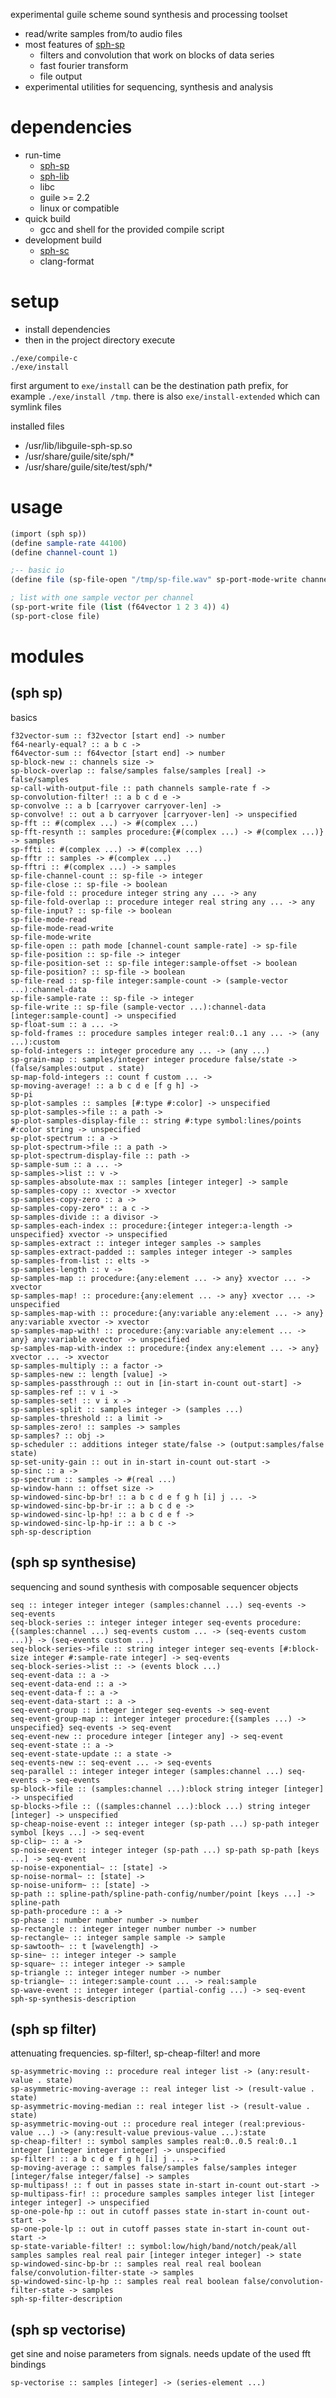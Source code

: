experimental guile scheme sound synthesis and processing toolset

* read/write samples from/to audio files
* most features of [sph-sp](https://github.com/sph-mn/sph-sp)
  * filters and convolution that work on blocks of data series
  * fast fourier transform
  * file output
* experimental utilities for sequencing, synthesis and analysis

# dependencies
* run-time
  * [sph-sp](https://github.com/sph-mn/sph-sp)
  * [sph-lib](https://github.com/sph-mn/sph-lib)
  * libc
  * guile >= 2.2
  * linux or compatible
* quick build
  * gcc and shell for the provided compile script
* development build
  * [sph-sc](https://github.com/sph-mn/sph-sc)
  * clang-format

# setup
* install dependencies
* then in the project directory execute

```
./exe/compile-c
./exe/install
```

first argument to `exe/install` can be the destination path prefix, for example `./exe/install /tmp`.
there is also `exe/install-extended` which can symlink files

installed files
* /usr/lib/libguile-sph-sp.so
* /usr/share/guile/site/sph/*
* /usr/share/guile/site/test/sph/*

# usage
```scheme
(import (sph sp))
(define sample-rate 44100)
(define channel-count 1)

;-- basic io
(define file (sp-file-open "/tmp/sp-file.wav" sp-port-mode-write channel-count sample-rate))

; list with one sample vector per channel
(sp-port-write file (list (f64vector 1 2 3 4)) 4)
(sp-port-close file)
```

# modules
## (sph sp)
basics
~~~
f32vector-sum :: f32vector [start end] -> number
f64-nearly-equal? :: a b c ->
f64vector-sum :: f64vector [start end] -> number
sp-block-new :: channels size ->
sp-block-overlap :: false/samples false/samples [real] -> false/samples
sp-call-with-output-file :: path channels sample-rate f ->
sp-convolution-filter! :: a b c d e ->
sp-convolve :: a b [carryover carryover-len] ->
sp-convolve! :: out a b carryover [carryover-len] -> unspecified
sp-fft :: #(complex ...) -> #(complex ...)
sp-fft-resynth :: samples procedure:{#(complex ...) -> #(complex ...)} -> samples
sp-ffti :: #(complex ...) -> #(complex ...)
sp-fftr :: samples -> #(complex ...)
sp-fftri :: #(complex ...) -> samples
sp-file-channel-count :: sp-file -> integer
sp-file-close :: sp-file -> boolean
sp-file-fold :: procedure integer string any ... -> any
sp-file-fold-overlap :: procedure integer real string any ... -> any
sp-file-input? :: sp-file -> boolean
sp-file-mode-read
sp-file-mode-read-write
sp-file-mode-write
sp-file-open :: path mode [channel-count sample-rate] -> sp-file
sp-file-position :: sp-file -> integer
sp-file-position-set :: sp-file integer:sample-offset -> boolean
sp-file-position? :: sp-file -> boolean
sp-file-read :: sp-file integer:sample-count -> (sample-vector ...):channel-data
sp-file-sample-rate :: sp-file -> integer
sp-file-write :: sp-file (sample-vector ...):channel-data [integer:sample-count] -> unspecified
sp-float-sum :: a ... ->
sp-fold-frames :: procedure samples integer real:0..1 any ... -> (any ...):custom
sp-fold-integers :: integer procedure any ... -> (any ...)
sp-grain-map :: samples/integer integer procedure false/state -> (false/samples:output . state)
sp-map-fold-integers :: count f custom ... ->
sp-moving-average! :: a b c d e [f g h] ->
sp-pi
sp-plot-samples :: samples [#:type #:color] -> unspecified
sp-plot-samples->file :: a path ->
sp-plot-samples-display-file :: string #:type symbol:lines/points #:color string -> unspecified
sp-plot-spectrum :: a ->
sp-plot-spectrum->file :: a path ->
sp-plot-spectrum-display-file :: path ->
sp-sample-sum :: a ... ->
sp-samples->list :: v ->
sp-samples-absolute-max :: samples [integer integer] -> sample
sp-samples-copy :: xvector -> xvector
sp-samples-copy-zero :: a ->
sp-samples-copy-zero* :: a c ->
sp-samples-divide :: a divisor ->
sp-samples-each-index :: procedure:{integer integer:a-length -> unspecified} xvector -> unspecified
sp-samples-extract :: integer integer samples -> samples
sp-samples-extract-padded :: samples integer integer -> samples
sp-samples-from-list :: elts ->
sp-samples-length :: v ->
sp-samples-map :: procedure:{any:element ... -> any} xvector ... -> xvector
sp-samples-map! :: procedure:{any:element ... -> any} xvector ... -> unspecified
sp-samples-map-with :: procedure:{any:variable any:element ... -> any} any:variable xvector -> xvector
sp-samples-map-with! :: procedure:{any:variable any:element ... -> any} any:variable xvector -> unspecified
sp-samples-map-with-index :: procedure:{index any:element ... -> any} xvector ... -> xvector
sp-samples-multiply :: a factor ->
sp-samples-new :: length [value] ->
sp-samples-passthrough :: out in [in-start in-count out-start] ->
sp-samples-ref :: v i ->
sp-samples-set! :: v i x ->
sp-samples-split :: samples integer -> (samples ...)
sp-samples-threshold :: a limit ->
sp-samples-zero! :: samples -> samples
sp-samples? :: obj ->
sp-scheduler :: additions integer state/false -> (output:samples/false state)
sp-set-unity-gain :: out in in-start in-count out-start ->
sp-sinc :: a ->
sp-spectrum :: samples -> #(real ...)
sp-window-hann :: offset size ->
sp-windowed-sinc-bp-br! :: a b c d e f g h [i] j ... ->
sp-windowed-sinc-bp-br-ir :: a b c d e ->
sp-windowed-sinc-lp-hp! :: a b c d e f ->
sp-windowed-sinc-lp-hp-ir :: a b c ->
sph-sp-description
~~~

## (sph sp synthesise)
sequencing and sound synthesis with composable sequencer objects
~~~
seq :: integer integer integer (samples:channel ...) seq-events -> seq-events
seq-block-series :: integer integer integer seq-events procedure:{(samples:channel ...) seq-events custom ... -> (seq-events custom ...)} -> (seq-events custom ...)
seq-block-series->file :: string integer integer seq-events [#:block-size integer #:sample-rate integer] -> seq-events
seq-block-series->list :: -> (events block ...)
seq-event-data :: a ->
seq-event-data-end :: a ->
seq-event-data-f :: a ->
seq-event-data-start :: a ->
seq-event-group :: integer integer seq-events -> seq-event
seq-event-group-map :: integer integer procedure:{(samples ...) -> unspecified} seq-events -> seq-event
seq-event-new :: procedure integer [integer any] -> seq-event
seq-event-state :: a ->
seq-event-state-update :: a state ->
seq-events-new :: seq-event ... -> seq-events
seq-parallel :: integer integer integer (samples:channel ...) seq-events -> seq-events
sp-block->file :: (samples:channel ...):block string integer [integer] -> unspecified
sp-blocks->file :: ((samples:channel ...):block ...) string integer [integer] -> unspecified
sp-cheap-noise-event :: integer integer (sp-path ...) sp-path integer symbol [keys ...] -> seq-event
sp-clip~ :: a ->
sp-noise-event :: integer integer (sp-path ...) sp-path sp-path [keys ...] -> seq-event
sp-noise-exponential~ :: [state] ->
sp-noise-normal~ :: [state] ->
sp-noise-uniform~ :: [state] ->
sp-path :: spline-path/spline-path-config/number/point [keys ...] -> spline-path
sp-path-procedure :: a ->
sp-phase :: number number number -> number
sp-rectangle :: integer integer number number -> number
sp-rectangle~ :: integer sample sample -> sample
sp-sawtooth~ :: t [wavelength] ->
sp-sine~ :: integer integer -> sample
sp-square~ :: integer integer -> sample
sp-triangle :: integer integer number -> number
sp-triangle~ :: integer:sample-count ... -> real:sample
sp-wave-event :: integer integer (partial-config ...) -> seq-event
sph-sp-synthesis-description
~~~

## (sph sp filter)
attenuating frequencies. sp-filter!, sp-cheap-filter! and more
~~~
sp-asymmetric-moving :: procedure real integer list -> (any:result-value . state)
sp-asymmetric-moving-average :: real integer list -> (result-value . state)
sp-asymmetric-moving-median :: real integer list -> (result-value . state)
sp-asymmetric-moving-out :: procedure real integer (real:previous-value ...) -> (any:result-value previous-value ...):state
sp-cheap-filter! :: symbol samples samples real:0..0.5 real:0..1 integer [integer integer integer] -> unspecified
sp-filter! :: a b c d e f g h [i] j ... ->
sp-moving-average :: samples false/samples false/samples integer [integer/false integer/false] -> samples
sp-multipass! :: f out in passes state in-start in-count out-start ->
sp-multipass-fir! :: procedure samples samples integer list [integer integer integer] -> unspecified
sp-one-pole-hp :: out in cutoff passes state in-start in-count out-start ->
sp-one-pole-lp :: out in cutoff passes state in-start in-count out-start ->
sp-state-variable-filter! :: symbol:low/high/band/notch/peak/all samples samples real real pair [integer integer integer] -> state
sp-windowed-sinc-bp-br :: samples real real real boolean false/convolution-filter-state -> samples
sp-windowed-sinc-lp-hp :: samples real real boolean false/convolution-filter-state -> samples
sph-sp-filter-description
~~~

## (sph sp vectorise)
get sine and noise parameters from signals. needs update of the used fft bindings
~~~
sp-vectorise :: samples [integer] -> (series-element ...)
~~~
